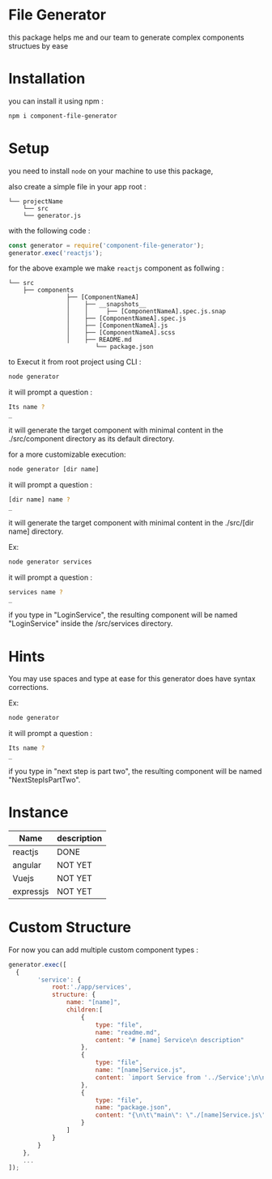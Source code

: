 # File Generator

this package helps me and our team to generate complex components structues by ease

# Installation

you can install it using npm :
```bash
npm i component-file-generator
```

# Setup

you need to install `node` on your machine to use this package,

also create a simple file in your app root :
```
└── projectName
    └── src
    └── generator.js
```

with the following code : 
```javascript
const generator = require('component-file-generator');
generator.exec('reactjs');
```

for the above example we make `reactjs` component as follwing :

```
└── src
    ├── components
				├── [ComponentNameA]
				│    ├── __snapshots__
				│    │     ├── [ComponentNameA].spec.js.snap
				│    ├── [ComponentNameA].spec.js
				│    ├── [ComponentNameA].js
				│    ├── [ComponentNameA].scss
				│    ├── README.md
						└── package.json
```

to Execut it from root project using CLI :

```bash
node generator
```
it will prompt a question :
```bash
Its name ?
_
```
it will generate the target component with minimal content in the ./src/component directory as its default directory.

for a more customizable execution:

```bash
node generator [dir name]
```
it will prompt a question :
```bash
[dir name] name ?
_
```
it will generate the target component with minimal content in the ./src/[dir name] directory.

Ex:
```bash
node generator services
```
it will prompt a question :
```bash
services name ?
_
```
if you type in "LoginService", the resulting component will be named "LoginService" inside the /src/services directory.


# Hints

You may use spaces and type at ease for this generator does have syntax corrections.

Ex:
```bash
node generator
```
it will prompt a question :
```bash
Its name ?
_
```
if you type in "next step is part two", the resulting component will be named "NextStepIsPartTwo".

# Instance

|  Name       |   description |
|  ----       |   ----        |
|  reactjs    |   DONE        |
|  angular    |   NOT YET     |
|  Vuejs      |   NOT YET     |
|  expressjs  |   NOT YET     |

# Custom Structure

For now you can add multiple custom component types :
```javascript
generator.exec([
  {
		'service': {
			root:'./app/services',
			structure: {
				name: "[name]",
				children:[
					{
						type: "file",
						name: "readme.md",
						content: "# [name] Service\n description"
					},
					{
						type: "file",
						name: "[name]Service.js",
						content: `import Service from '../Service';\n\nexport default class [name] {\n\t// instruction\n\t}\n}\n`
					},
					{
						type: "file",
						name: "package.json",
						content: "{\n\t\"main\": \"./[name]Service.js\"\n}"
					}
				]
			}
		}
	},
	...
]);
```
